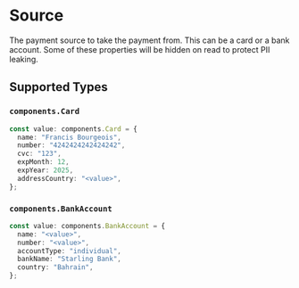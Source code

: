 # Source

The payment source to take the payment from. This can be a card or a bank account. Some of these properties will be hidden on read to protect PII leaking.


## Supported Types

### `components.Card`

```typescript
const value: components.Card = {
  name: "Francis Bourgeois",
  number: "4242424242424242",
  cvc: "123",
  expMonth: 12,
  expYear: 2025,
  addressCountry: "<value>",
};
```

### `components.BankAccount`

```typescript
const value: components.BankAccount = {
  name: "<value>",
  number: "<value>",
  accountType: "individual",
  bankName: "Starling Bank",
  country: "Bahrain",
};
```

